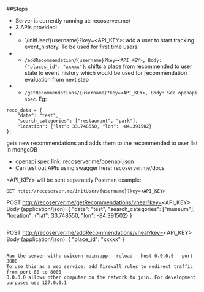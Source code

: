 ##Steps
- Server is currently running at: recoserver.me/
- 3 APIs provided: 
- - `/initUser/{username}?key=<API_KEY>: add a user to start tracking event_history. To be used for first time users.
- - `/addRecommendation/{username}?key=<API_KEY>, Body: {"places_id": "xxxxx"}`: shifts a place from recommended to user state to event_history which would be used for recommendation evaluation from next step
- - `/getRecommendations/{username}?key=<API_KEY>, Body: See openapi spec`.
Eg: 
```
reco_data = {
    "date": "test",
    "search_categories": ["restaurant", "park"],
    "location": {"lat": 33.748550, "lon": -84.391502}
}:
```
gets new recommendations and adds them to the recommended to user list in mongoDB
- openapi spec link: recoserver.me/openapi.json
- Can test out APIs using swagger here: recoserver.me/docs

<API_KEY> will be sent separately
Postman example:
```
GET http://recoserver.me/initUser/{username}?key=<API_KEY>
```
POST http://recoserver.me/getRecommendations/vneal?key=<API_KEY>
Body (application/json):
{
    "date": "test",
    "search_categories": ["museum"],
    "location": {"lat": 33.748550, "lon": -84.391502}
}
```

```
POST http://recoserver.me/addRecommendations/vneal?key=<API_KEY>
Body (application/json):
{
    "place_id": "xxxxx"
}
```

Run the server with: uvicorn main:app --reload --host 0.0.0.0 --port 8000
To use this as a web service: add firewall rules to redirect traffic from port 80 to 8000
0.0.0.0 allows other computer on the network to join. For development purposes use 127.0.0.1

